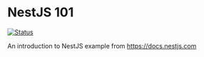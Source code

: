# NestJS 101

[![Status](https://github.com/ammarnajjar/nestjs-101/workflows/CI/badge.svg)](https://github.com/ammarnajjar/nestjs-101/actions)

An introduction to NestJS example from https://docs.nestjs.com
